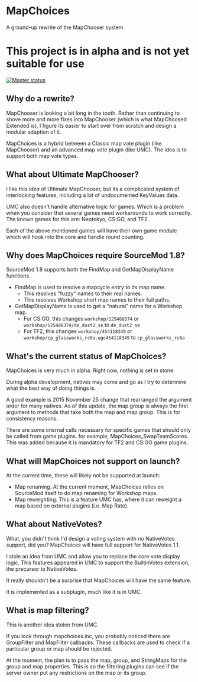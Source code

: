 # MapChoices
A ground-up rewrite of the MapChooser system

# This project is in alpha and is not yet suitable for use

[<img src="https://travis-ci.org/powerlord/mapchoices.svg?branch=master" alt="Master status"/>](https://travis-ci.org/powerlord/mapchoices)

## Why do a rewrite?

MapChooser is looking a bit long in the tooth.  Rather than continuing to shove more and more fixes into MapChooser
(which is what MapChoosed Extended is), I figure its easier to start over from scratch and design a modular adaption of it.

MapChoices is a hybrid between a Classic map vote plugin (like MapChooser) and an advanced map vote plugin (like UMC).
The idea is to support both map vote types.

## What about Ultimate MapChooser?

I like this *idea* of Ultimate MapChooser, but its a complicated system of interlocking features, including a lot of
undocumented KeyValues data.

UMC also doesn't handle alternative logic for games.  Which is a problem when you consider that
several games need workarounds to work correctly.  The known games for this are: Neotokyo, CS:GO, and TF2.

Each of the above mentioned games will have their own game module which will hook into the core and handle
round counting.

## Why does MapChoices require SourceMod 1.8?

SourceMod 1.8 supports both the FindMap and GetMapDisplayName functions.

- FindMap is used to resolve a mapcycle entry to its map name.
  - This resolves "fuzzy" names to their real names.
  - This resolves Workshop short map names to their full paths.
- GetMapDisplayName is used to get a "natural" name for a Workshop map.
  - For CS:GO, this changes `workshop/125488374` or `workshop/125488374/de_dust2_se` to `de_dust2_se`
  - For TF2, this changes `workshop/454118349` or `workshop/cp_glassworks_rc6a.ugc454118349` to `cp_glassworks_rc6a`

## What's the current status of MapChoices?

MapChoices is very much in alpha.  Right now, nothing is set in stone.

During alpha development, natives may come and go as I try to determine what the best way of doing things is.

A good example is 2015 November 25 change that rearranged the argument order for many natives.  As of this
update, the map group is always the first argument to methods that take both the map and map group.
This is for consistency reasons.

There are some internal calls necessary for specific games that should only be called from game plugins.
for example, MapChoices_SwapTeamScores.  This was added because it is mandatory for TF2 and CS:GO game plugins.

## What will MapChoices not support on launch?

At the current time, these will likely not be supported at launch:

- Map renaming.  At the current moment, MapChoices relies on SourceMod itself to do map renaming for Workshop maps.
- Map reweighting.  This is a feature UMC has, where it can reweight a map based on external plugins (i.e. Map Rate).

## What about NativeVotes?

What, you didn't think I'd design a voting system with no NativeVotes support, did you?  MapChoices will have
full support for NativeVotes 1.1.

I stole an idea from UMC and allow you to replace the core vote display logic.
This features appeared in UMC to support the BuiltinVotes extension, the precursor to NativeVotes.

It really shouldn't be a surprise that MapChoices will have the same feature.

It is implemented as a subplugin, much like it is in UMC.

## What is map filtering?

This is another idea stolen from UMC.

If you look through mapchoices.inc, you probably noticed there are GroupFilter and MapFilter callbacks.  These callbacks
are used to check if a particular group or map should be rejected.

At the moment, the plan is to pass the map, group, and StringMaps for the group and map properties.
This is so the filtering plugins can see if the server owner put any restrictions on the map or its group.
